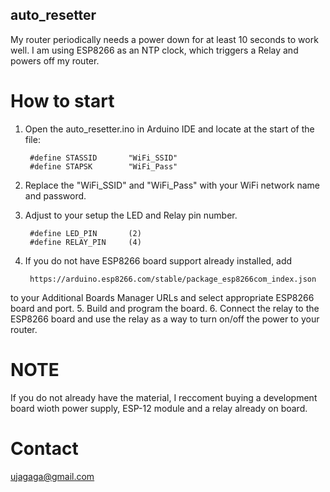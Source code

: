 ## auto_resetter

My router periodically needs a power down for at least 10 seconds to work well. 
I am using ESP8266 as an NTP clock, which triggers a Relay and powers off my router.

# How to start

1. Open the auto_resetter.ino in Arduino IDE and locate at the start of the file:

        #define STASSID       "WiFi_SSID"
        #define STAPSK        "WiFi_Pass"

2. Replace the "WiFi_SSID" and "WiFi_Pass" with your WiFi network name and password.
3. Adjust to your setup the LED and Relay pin number.

        #define LED_PIN       (2)
        #define RELAY_PIN     (4)

4. If you do not have ESP8266 board support already installed, add

        https://arduino.esp8266.com/stable/package_esp8266com_index.json

to your Additional Boards Manager URLs and select appropriate ESP8266 board and port.
5. Build and program the board.
6. Connect the relay to the ESP8266 board and use the relay as a way to turn on/off the power to your router.

# NOTE

If you do not already have the material, I reccoment buying a development board wioth power supply, 
ESP-12 module and a relay already on board.

 
# Contact

ujagaga@gmail.com